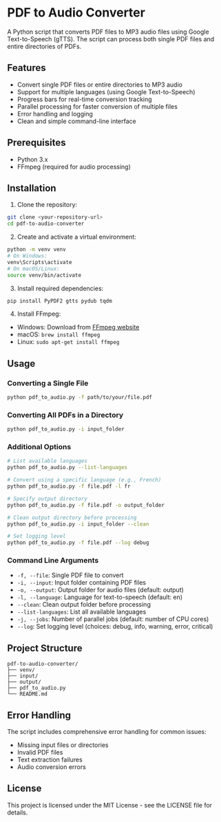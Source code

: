 # PDF to Audio Converter

A Python script that converts PDF files to MP3 audio 
files using Google Text-to-Speech (gTTS). The script 
can process both single PDF files and entire 
directories of PDFs.

## Features

- Convert single PDF files or entire directories to 
MP3 audio
- Support for multiple languages (using Google 
Text-to-Speech)
- Progress bars for real-time conversion tracking
- Parallel processing for faster conversion of 
multiple files
- Error handling and logging
- Clean and simple command-line interface

## Prerequisites

- Python 3.x
- FFmpeg (required for audio processing)

## Installation

1. Clone the repository:
```bash
git clone <your-repository-url>
cd pdf-to-audio-converter
```

2. Create and activate a virtual environment:
```bash
python -m venv venv
# On Windows:
venv\Scripts\activate
# On macOS/Linux:
source venv/bin/activate
```

3. Install required dependencies:
```bash
pip install PyPDF2 gtts pydub tqdm
```

4. Install FFmpeg:
- Windows: Download from [FFmpeg 
website](https://ffmpeg.org/download.html)
- macOS: `brew install ffmpeg`
- Linux: `sudo apt-get install ffmpeg`

## Usage

### Converting a Single File
```bash
python pdf_to_audio.py -f path/to/your/file.pdf
```

### Converting All PDFs in a Directory
```bash
python pdf_to_audio.py -i input_folder
```

### Additional Options
```bash
# List available languages
python pdf_to_audio.py --list-languages

# Convert using a specific language (e.g., French)
python pdf_to_audio.py -f file.pdf -l fr

# Specify output directory
python pdf_to_audio.py -f file.pdf -o output_folder

# Clean output directory before processing
python pdf_to_audio.py -i input_folder --clean

# Set logging level
python pdf_to_audio.py -f file.pdf --log debug
```

### Command Line Arguments

- `-f, --file`: Single PDF file to convert
- `-i, --input`: Input folder containing PDF files
- `-o, --output`: Output folder for audio files 
(default: output)
- `-l, --language`: Language for text-to-speech 
(default: en)
- `--clean`: Clean output folder before processing
- `--list-languages`: List all available languages
- `-j, --jobs`: Number of parallel jobs (default: 
number of CPU cores)
- `--log`: Set logging level (choices: debug, info, 
warning, error, critical)

## Project Structure
```
pdf-to-audio-converter/
├── venv/
├── input/
├── output/
├── pdf_to_audio.py
└── README.md
```

## Error Handling

The script includes comprehensive error handling for 
common issues:
- Missing input files or directories
- Invalid PDF files
- Text extraction failures
- Audio conversion errors

## License

This project is licensed under the MIT License - see 
the LICENSE file for details.
